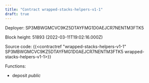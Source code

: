 ```yaml
---
title: "Contract wrapped-stacks-helpers-v1-1"
draft: true
---
```

Deployer: SP3MBWGMCVC9KZ5DTAYFMG1D0AEJCR7NENTM3FTK5


 



Block height: 51893 (2022-03-11T19:02:16.000Z)

Source code: {{<contractref "wrapped-stacks-helpers-v1-1" SP3MBWGMCVC9KZ5DTAYFMG1D0AEJCR7NENTM3FTK5 wrapped-stacks-helpers-v1-1>}}

Functions:

* deposit _public_

